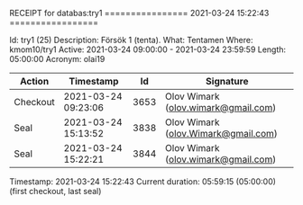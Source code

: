 RECEIPT for databas:try1
================ 2021-03-24 15:22:43 =================

Id:          try1 (25)
Description: Försök 1 (tenta).
What:        Tentamen
Where:       kmom10/try1
Active:      2021-03-24 09:00:00 - 2021-03-24 23:59:59
Length:      05:00:00
Acronym:     olai19

| Action   | Timestamp           | Id    | Signature |
|----------|---------------------|-------|-----------|
| Checkout | 2021-03-24 09:23:06 |  3653 | Olov Wimark (olov.wimark@gmail.com) |
| Seal     | 2021-03-24 15:13:52 |  3838 | Olov Wimark (olov.Wimark@gmail.com) |
| Seal     | 2021-03-24 15:22:21 |  3844 | Olov Wimark (olov.wimark@gmail.com) |

Timestamp:        2021-03-24 15:22:43
Current duration: 05:59:15 (05:00:00) (first checkout, last seal)

